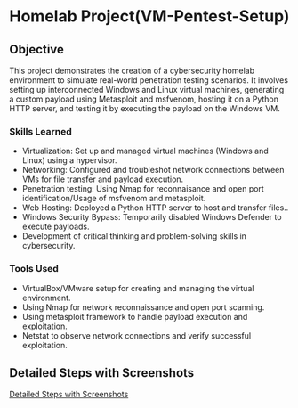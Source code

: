 # Homelab Project(VM-Pentest-Setup)

## Objective

This project demonstrates the creation of a cybersecurity homelab environment to simulate real-world penetration testing scenarios. 
It involves setting up interconnected Windows and Linux virtual machines, generating a custom payload using Metasploit and msfvenom, hosting it on a Python HTTP server, and testing it by executing the payload on the Windows VM.

### Skills Learned

- Virtualization: Set up and managed virtual machines (Windows and Linux) using a hypervisor.
- Networking: Configured and troubleshot network connections between VMs for file transfer and payload execution.
- Penetration testing: Using Nmap for reconnaisance and open port identification/Usage of msfvenom and metasploit.
- Web Hosting: Deployed a Python HTTP server to host and transfer files..
- Windows Security Bypass: Temporarily disabled Windows Defender to execute payloads.
- Development of critical thinking and problem-solving skills in cybersecurity.

### Tools Used

- VirtualBox/VMware setup for creating and managing the virtual environment.
- Using Nmap for network reconnaissance and open port scanning.
- Using metasploit framework to handle payload execution and exploitation.
- Netstat to observe network connections and verify successful exploitation.

## Detailed Steps with Screenshots
[Detailed Steps with Screenshots](https://github.com/andrevitorino19/Homelab-Cybersecurity-Project/blob/main/docsdocs/steps-with-screenshots)

